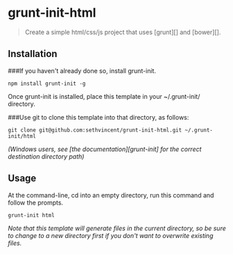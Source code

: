 # grunt-init-html

> Create a simple html/css/js project that uses [grunt][] and [bower][].

## Installation

###If you haven't already done so, install grunt-init.  
```
npm install grunt-init -g
```

Once grunt-init is installed, place this template in your ~/.grunt-init/ directory. 

###Use git to clone this template into that directory, as follows:

```
git clone git@github.com:sethvincent/grunt-init-html.git ~/.grunt-init/html
```

_(Windows users, see [the documentation][grunt-init] for the correct destination directory path)_

## Usage

At the command-line, cd into an empty directory, run this command and follow the prompts.

```
grunt-init html
```

_Note that this template will generate files in the current directory, so be sure to change to a new directory first if you don't want to overwrite existing files._